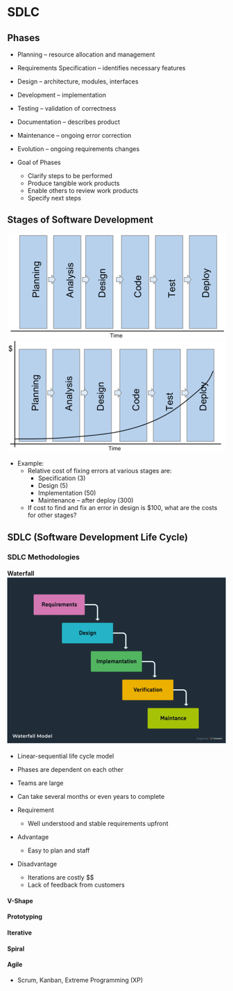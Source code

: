 # SDLC
## Phases
* Planning – resource allocation and management
* Requirements Specification – identifies necessary  features
* Design – architecture, modules, interfaces
* Development – implementation
* Testing – validation of correctness
* Documentation – describes product
* Maintenance – ongoing error correction
* Evolution – ongoing requirements changes

* Goal of Phases
    * Clarify steps to be performed
    * Produce tangible work products
    * Enable others to review work products
    * Specify next steps

## Stages of Software Development
![Stages of Software Developments](../images/StagesOfSoftwareDevelopment.png)
![Cost per Stage](../images/CostPerStage.png)


* Example: 
    * Relative cost of fixing errors at various stages  are:
        * Specification (3)
        * Design (5)
        * Implementation (50)
        * Maintenance – after deploy (300)
    * If cost to find and fix an error in design is $100, what are the costs for other stages?

## SDLC (Software Development Life Cycle)
### SDLC Methodologies
#### Waterfall ![Waterfall](../images//WaterFall.png)
* Linear-sequential life cycle model
* Phases are dependent on each other
* Teams are large
* Can take several months or even years to complete

* Requirement
    * Well understood and  stable requirements upfront
* Advantage 
    * Easy to plan and staff
* Disadvantage
    * Iterations are costly $$
    * Lack of feedback from customers



#### V-Shape
#### Prototyping
#### Iterative
#### Spiral
#### Agile
* Scrum, Kanban, Extreme Programming (XP)
